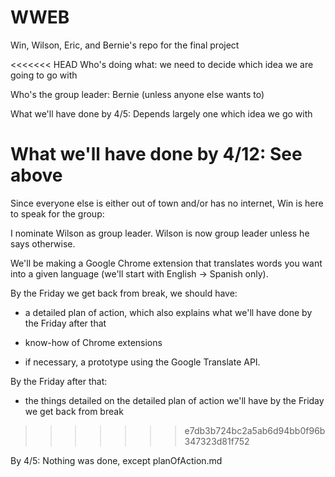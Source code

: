 WWEB
====

Win, Wilson, Eric, and Bernie's repo for the final project

<<<<<<< HEAD
Who's doing what: we need to decide which idea we are going to go with

Who's the group leader: Bernie (unless anyone else wants to)

What we'll have done by 4/5: Depends largely one which idea we go with

What we'll have done by 4/12: See above
=======
Since everyone else is either out of town and/or has no internet, Win is here to speak for the group:

I nominate Wilson as group leader. Wilson is now group leader unless he says otherwise.

We'll be making a Google Chrome extension that translates words you want into a given language (we'll start with English -> Spanish only).

By the Friday we get back from break, we should have:

 - a detailed plan of action, which also explains what we'll have done by the Friday after that

 - know-how of Chrome extensions
 - if necessary, a prototype using the Google Translate API.

By the Friday after that:

 - the things detailed on the detailed plan of action we'll have by the Friday we get back from break

>>>>>>> e7db3b724bc2a5ab6d94bb0f96b347323d81f752

By 4/5: Nothing was done, except planOfAction.md



